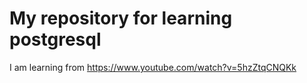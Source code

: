 # My repository for learning postgresql

I am learning from https://www.youtube.com/watch?v=5hzZtqCNQKk

